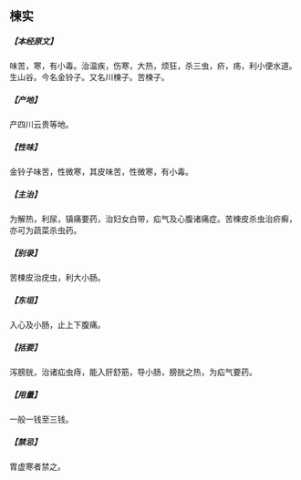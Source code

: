 ## 楝实

##### 【本经原文】
味苦，寒，有小毒。治温疾，伤寒，大热，烦狂，杀三虫，疥，疡，利小便水道。生山谷。今名金铃子。又名川楝子。苦楝子。
##### 【产地】
产四川云贵等地。
##### 【性味】
金铃子味苦，性微寒，其皮味苦，性微寒，有小毒。
##### 【主治】
为解热，利尿，镇痛要药，治妇女白带，疝气及心腹诸痛症。苦楝皮杀虫治疥癣，亦可为蔬菜杀虫药。
##### 【别录】
苦楝皮治疣虫，利大小肠。
##### 【东垣】
入心及小肠，止上下腹痛。
##### 【括要】
泻膀胱，治诸疝虫痔，能入肝舒筋，导小肠，膀胱之热，为疝气要药。
##### 【用量】
一般一钱至三钱。
##### 【禁忌】
胃虚寒者禁之。